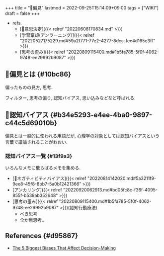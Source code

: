 +++
title = "📝偏見"
lastmod = 2022-09-25T15:14:09+09:00
tags = ["WIKI"]
draft = false
+++

-   refs.
    -   [📝意思決定]({{< relref "20220608170834.md" >}})
    -   [学習棄却(アンラーニング)]({{< relref "20220527175229.md#59a2f771-77e2-4277-8dcc-fee4d165e3ff" >}})
    -   [思考の歪み]({{< relref "20220809115400.md#1b5fa785-5f0f-4062-9748-ee29992b9087" >}})


## 📝偏見とは {#10bc86}

偏ったものの見方, 思考.

フィルター, 思考の偏り, 認知バイアス, 思い込みなどなど呼ばれる.


## 📝認知バイアス {#b34e5293-e4ee-4ba0-9897-c44c5d69010b}

偏見とは一般的に使われる用語だが, 心理学の対象としては認知バイアスという言葉で議論されることがおおい.


### 認知バイアス一覧 {#13f9a3}

いろんなメモに散らばるメモを集める.

-   [📝ネガティビティバイアス]({{< relref "20220814142020.md#5a3211f9-9ee8-45f8-8bb7-5a0b12421366" >}})
-   [アンカリング]({{< relref "20220920062913.md#bd05fc8c-f36f-4095-855f-b539ab352648" >}})
-   [思考の歪み]({{< relref "20220809115400.md#1b5fa785-5f0f-4062-9748-ee29992b9087" >}})(認知行動療法)
    -   べき思考
    -   全か無思考..


## References {#d95867}

-   [The 5 Biggest Biases That Affect Decision-Making](https://neuroleadership.com/your-brain-at-work/seeds-model-biases-affect-decision-making/)
